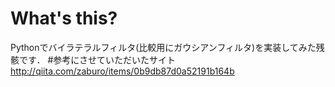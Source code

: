 # What's this?
Pythonでバイラテラルフィルタ(比較用にガウシアンフィルタ)を実装してみた残骸です．
#参考にさせていただいたサイト
http://qiita.com/zaburo/items/0b9db87d0a52191b164b
